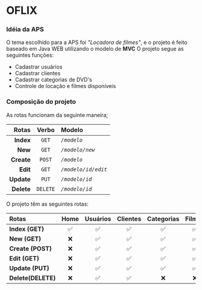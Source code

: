 # OFLIX

### Idéia da APS

O tema escolhido para a APS foi *"Locadora de filmes"*, e o projeto é feito baseado em Java WEB utilizando o modelo de **MVC**
O projeto segue as seguintes funções:
- Cadastrar usuários
- Cadastrar clientes
- Cadastrar categorias de DVD's
- Controle de locação e filmes disponíveis

### Composição do projeto

As rotas funcionam da seguinte maneira;

| Rotas | Verbo | Modelo |
| ---: | :---: | :--- |
| **Index**   | `GET` |*`/modelo`*
| **New**     | `GET` |*`/modelo/new`*
| **Create**  | `POST` |*`/modelo`*
| **Edit**       | `GET` |*`/modelo/id/edit`*
| **Update** | `PUT` |*`/modelo/id`*
| **Delete**   | `DELETE` |*`/modelo/id`*

O projeto têm as seguintes rotas:

| Rotas               | Home    | Usuários | Clientes | Categorias | Filmes   | Locação |
| :------------------ | :-----: | :-----:  | :------: | :--------: | :-----: | :-----: |
| **Index (GET)**     |✅|✅ |✅ |✅   |✅|✅|
| **New (GET)**       |❌|✅ |✅ |✅   |✅|✅|
| **Create (POST)**   |❌|✅ |✅ |✅   |✅|✅|
| **Edit (GET)**      |❌|✅ |✅ |✅   |✅|✅|
| **Update (PUT)**    |❌|✅ |✅ |✅   |✅|✅|
| **Delete(DELETE)**  |❌|✅ |✅ |❌   |❌|❌|

